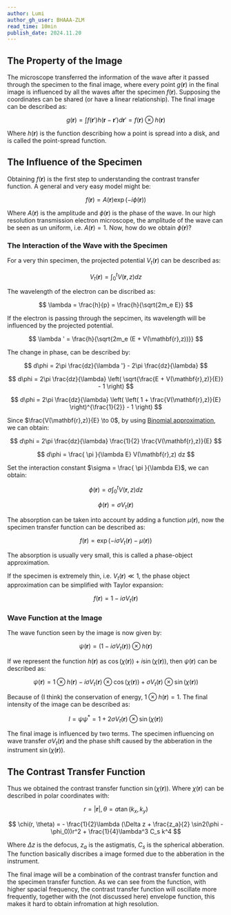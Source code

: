 ```yaml
---
author: Lumi
author_gh_user: BHAAA-ZLM
read_time: 10min
publish_date: 2024.11.20
---
```


## The Property of the Image
The microscope transferred the information of the wave after it passed through the specimen to the final image, where every point $g(\mathbf{r})$ in the final image is influenced by all the waves after the specimen $f(\mathbf{r})$. Supposing the coordinates can be shared (or have a linear relationship). The final image can be described as:

$$ g(\mathbf{r}) = \int f(\mathbf{r}') h(\mathbf{r} - \mathbf{r}') d\mathbf{r}' = f(\mathbf{r}) \otimes h(\mathbf{r}) $$

Where $h(\mathbf{r})$ is the function describing how a point is spread into a disk, and is called the point-spread function.

## The Influence of the Specimen

Obtaining $f(\mathbf{r})$ is the first step to understanding the contrast transfer function. A general and very easy model might be:

$$ f(\mathbf{r}) = A(\mathbf{r}) \exp(-i\phi(\mathbf{r})) $$

Where $A(\mathbf{r})$ is the amplitude and $\phi(\mathbf{r})$ is the phase of the wave. In our high resolution transmission electron microscope, the amplitude of the wave can be seen as un uniform, i.e. $A(\mathbf{r}) = 1$. Now, how do we obtain $\phi(\mathbf{r})$?

### The Interaction of the Wave with the Specimen

For a very thin specimen, the projected potential $V_t(\mathbf{r})$ can be described as:

$$ V_t(\mathbf{r}) = \int_0^t V(\mathbf{r}, z) dz $$

The wavelength of the electron can be discribed as:

$$ \lambda = \frac{h}{p} = \frac{h}{\sqrt{2m_e E}} $$

If the electron is passing through the sepcimen, its wavelength will be influenced by the projected potential.

$$ \lambda ' = \frac{h}{\sqrt{2m_e (E + V(\mathbf{r},z))}} $$

The change in phase, can be described by:

$$ d\phi = 2\pi \frac{dz}{\lambda '} - 2\pi \frac{dz}{\lambda} $$

$$ d\phi = 2\pi \frac{dz}{\lambda} \left( \sqrt{\frac{E + V(\mathbf{r},z)}{E}} - 1 \right) $$

$$ d\phi = 2\pi \frac{dz}{\lambda} \left( \left( 1 + \frac{V(\mathbf{r},z)}{E} \right)^{\frac{1}{2}} - 1 \right) $$ 

Since $\frac{V(\mathbf{r},z)}{E} \to 0$, by using [Binomial approximation](https://en.wikipedia.org/wiki/Binomial_approximation), we can obtain:

$$ d\phi = 2\pi \frac{dz}{\lambda} \frac{1}{2} \frac{V(\mathbf{r},z)}{E} $$

$$ d\phi =  \frac{ \pi }{\lambda E} V(\mathbf{r},z) dz $$

Set the interaction constant $\sigma = \frac{ \pi }{\lambda E}$, we can obtain:

$$ \phi(\mathbf{r}) = \sigma \int_0^t V(\mathbf{r},z) dz $$

$$ \phi(\mathbf{r}) = \sigma V_t(\mathbf{r}) $$

The absorption can be taken into account by adding a function $\mu(\mathbf{r})$, now the specimen transfer function can be described as:

$$ f(\mathbf{r}) = \exp(-i\sigma V_t(\mathbf{r})-\mu(\mathbf{r})) $$

The absorption is usually very small, this is called a phase-object approximation.

If the specimen is extremely thin, i.e. $V_t(\mathbf{r}) \ll 1$, the phase object approximation can be simplified with Taylor expansion:

$$ f(\mathbf{r}) = 1 -i\sigma V_t(\mathbf{r}) $$

### Wave Function at the Image

The wave function seen by the image is now given by:

$$ \psi(\mathbf{r}) = (1 - i \sigma V_t(\mathbf{r})) \otimes h(\mathbf{r}) $$

If we represent the function $h(\mathbf{r})$ as $\cos(\chi(\mathbf{r})) + i \sin(\chi(\mathbf{r}))$, then $\psi(\mathbf{r})$ can be described as:

$$ \psi(\mathbf{r}) = 1 \otimes h(\mathbf{r}) - i \sigma V_t(\mathbf{r}) \otimes \cos(\chi(\mathbf{r})) + \sigma V_t(\mathbf{r}) \otimes \sin(\chi(\mathbf{r})) $$

Because of (I think) the conservation of energy, $1 \otimes h(\mathbf{r}) = 1$. The final intensity of the image can be described as:

$$ I = \psi \psi^* = 1 + 2\sigma V_t(\mathbf{r}) \otimes \sin(\chi(\mathbf{r})) $$

The final image is influenced by two terms. The specimen influencing on wave transfer $\sigma V_t(\mathbf{r})$ and the phase shift caused by the abberation in the instrument $\sin(\chi(\mathbf{r}))$.

## The Contrast Transfer Function

Thus we obtained the contrast transfer function $\sin(\chi(\mathbf{r}))$. Where $\chi(\mathbf{r})$ can be described in polar coordinates with: 

$$ r = |\mathbf{r}|, \theta = a \tan(k_x, k_y) $$

$$ \chi(r, \theta) = - \frac{1}{2}\lambda (\Delta z + \frac{z_a}{2} \sin2(\phi - \phi_0))r^2 + \frac{1}{4}\lambda^3 C_s k^4 $$

Where $\Delta z$ is the defocus, $z_a$ is the astigmatis, $C_s$ is the spherical abberation. The function basically discribes a image formed due to the abberation in the instrument.

The final image will be a combination of the contrast transfer function and the specimen transfer function. As we can see from the function, with higher spacial frequency, the contrast transfer function will oscillate more frequently, together with the (not discussed here) envelope function, this makes it hard to obtain infromation at high resolution.